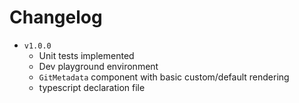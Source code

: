# Changelog

- `v1.0.0`
    - Unit tests implemented
    - Dev playground environment
    - `GitMetadata` component with basic custom/default rendering
    - typescript declaration file
 